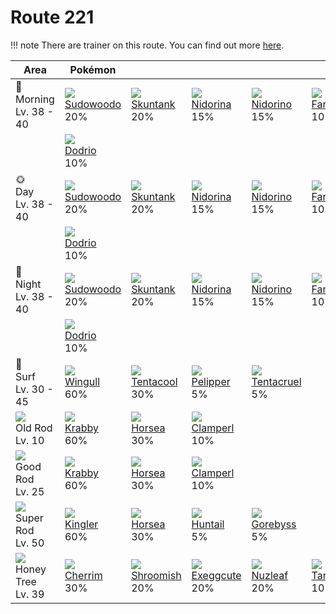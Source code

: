 # Route 221

!!! note
    There are trainer on this route. You can find out more [here](../../trainer_changes/route_221/).


Area                                  | Pokémon                          | &nbsp;                           | &nbsp;                           | &nbsp;                           | &nbsp;                            | &nbsp;                           | 
---                                   | ---                              | ---                              | ---                              | ---                              | ---                               | ---                              | 
🌅<br>Morning<br>Lv. 38 - 40           | ![][185]<br> [Sudowoodo]<br> 20% | ![][435]<br> [Skuntank]<br> 20%  | ![][030]<br> [Nidorina]<br> 15%  | ![][033]<br> [Nidorino]<br> 15%  | ![][083]<br> [Farfetch'd]<br> 10% | ![][203]<br> [Girafarig]<br> 10% | 
&nbsp;                                | ![][085]<br> [Dodrio]<br> 10%    | &nbsp;                           | &nbsp;                           | &nbsp;                           | &nbsp;                            | &nbsp;                           | 
🌞<br>Day<br>Lv. 38 - 40               | ![][185]<br> [Sudowoodo]<br> 20% | ![][435]<br> [Skuntank]<br> 20%  | ![][030]<br> [Nidorina]<br> 15%  | ![][033]<br> [Nidorino]<br> 15%  | ![][083]<br> [Farfetch'd]<br> 10% | ![][203]<br> [Girafarig]<br> 10% | 
&nbsp;                                | ![][085]<br> [Dodrio]<br> 10%    | &nbsp;                           | &nbsp;                           | &nbsp;                           | &nbsp;                            | &nbsp;                           | 
🌙<br>Night<br>Lv. 38 - 40             | ![][185]<br> [Sudowoodo]<br> 20% | ![][435]<br> [Skuntank]<br> 20%  | ![][030]<br> [Nidorina]<br> 15%  | ![][033]<br> [Nidorino]<br> 15%  | ![][083]<br> [Farfetch'd]<br> 10% | ![][203]<br> [Girafarig]<br> 10% | 
&nbsp;                                | ![][085]<br> [Dodrio]<br> 10%    | &nbsp;                           | &nbsp;                           | &nbsp;                           | &nbsp;                            | &nbsp;                           | 
🌊<br> Surf<br>Lv. 30 - 45             | ![][278]<br> [Wingull]<br> 60%   | ![][072]<br> [Tentacool]<br> 30% | ![][279]<br> [Pelipper]<br> 5%   | ![][073]<br> [Tentacruel]<br> 5% | &nbsp;                            |                                  | 
![][old-rod]<br>Old Rod<br>Lv. 10     | ![][098]<br> [Krabby]<br> 60%    | ![][116]<br> [Horsea]<br> 30%    | ![][366]<br> [Clamperl]<br> 10%  | &nbsp;                           | &nbsp;                            |                                  | 
![][good-rod]<br>Good Rod<br>Lv. 25   | ![][098]<br> [Krabby]<br> 60%    | ![][116]<br> [Horsea]<br> 30%    | ![][366]<br> [Clamperl]<br> 10%  | &nbsp;                           | &nbsp;                            |                                  | 
![][super-rod]<br>Super Rod<br>Lv. 50 | ![][099]<br> [Kingler]<br> 60%   | ![][116]<br> [Horsea]<br> 30%    | ![][367]<br> [Huntail]<br> 5%    | ![][368]<br> [Gorebyss]<br> 5%   | &nbsp;                            |                                  | 
![][honey]<br> Honey Tree<br>Lv. 39   | ![][421]<br> [Cherrim]<br> 30%   | ![][285]<br> [Shroomish]<br> 20% | ![][102]<br> [Exeggcute]<br> 20% | ![][274]<br> [Nuzleaf]<br> 20%   | ![][114]<br> [Tangela]<br> 10%    |                                  | 

[Nidorina]: ../../pokemon_changes/030/
[Nidorino]: ../../pokemon_changes/033/
[Tentacool]: ../../pokemon_changes/072/
[Tentacruel]: ../../pokemon_changes/073/
[Farfetch'd]: ../../pokemon_changes/083/
[Dodrio]: ../../pokemon_changes/085/
[Krabby]: ../../pokemon_changes/098/
[Kingler]: ../../pokemon_changes/099/
[Exeggcute]: ../../pokemon_changes/102/
[Tangela]: ../../pokemon_changes/114/
[Horsea]: ../../pokemon_changes/116/
[Sudowoodo]: ../../pokemon_changes/185/
[Girafarig]: ../../pokemon_changes/203/
[Nuzleaf]: ../../pokemon_changes/274/
[Wingull]: ../../pokemon_changes/278/
[Pelipper]: ../../pokemon_changes/279/
[Shroomish]: ../../pokemon_changes/285/
[Clamperl]: ../../pokemon_changes/366/
[Huntail]: ../../pokemon_changes/367/
[Gorebyss]: ../../pokemon_changes/368/
[Cherrim]: ../../pokemon_changes/421/
[Skuntank]: ../../pokemon_changes/435/
[good-rod]: ../img/items/good-rod.png
[honey]: ../img/items/honey.png
[old-rod]: ../img/items/old-rod.png
[poke-radar]: ../img/items/poke-radar.png
[super-rod]: ../img/items/super-rod.png
[030]: ../img/pokemon/030.png
[033]: ../img/pokemon/033.png
[072]: ../img/pokemon/072.png
[073]: ../img/pokemon/073.png
[083]: ../img/pokemon/083.png
[085]: ../img/pokemon/085.png
[098]: ../img/pokemon/098.png
[099]: ../img/pokemon/099.png
[102]: ../img/pokemon/102.png
[114]: ../img/pokemon/114.png
[116]: ../img/pokemon/116.png
[185]: ../img/pokemon/185.png
[203]: ../img/pokemon/203.png
[274]: ../img/pokemon/274.png
[278]: ../img/pokemon/278.png
[279]: ../img/pokemon/279.png
[285]: ../img/pokemon/285.png
[366]: ../img/pokemon/366.png
[367]: ../img/pokemon/367.png
[368]: ../img/pokemon/368.png
[421]: ../img/pokemon/421.png
[435]: ../img/pokemon/435.png
